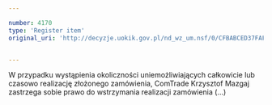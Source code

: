 ```yaml
---

number: 4170
type: 'Register item'
original_uri: 'http://decyzje.uokik.gov.pl/nd_wz_um.nsf/0/CFBABCED37FAFA07C1257AEF00314911?OpenDocument'


---
```


W przypadku wystąpienia okoliczności uniemożliwiających całkowicie lub czasowo realizację złożonego zamówienia, ComTrade Krzysztof Mazgaj zastrzega sobie prawo do wstrzymania realizacji zamówienia (...)
